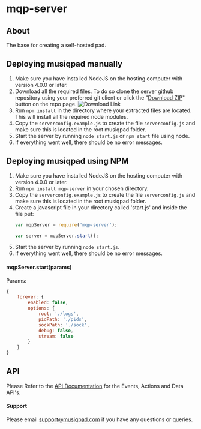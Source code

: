# mqp-server

## About


The base for creating a self-hosted pad.

## Deploying musiqpad manually
1. Make sure you have installed NodeJS on the hosting computer with version 4.0.0 or later.
2. Download all the required files. To do so clone the server github repository using your preferred git client or click the "[Download ZIP](https://github.com/musiqpad/mqp-server/archive/master.zip)" button on the repo page. ![Download Link](http://i.imgur.com/QFImdTS.png)
3. Run `npm install` in the directory where your extracted files are located. This will install all the required node modules.
4. Copy the `serverconfig.example.js` to create the file `serverconfig.js` and make sure this is located in the root musiqpad folder.
5. Start the server by running `node start.js` or `npm start` file using node.
6. If everything went well, there should be no error messages.

## Deploying musiqpad using NPM
1. Make sure you have installed NodeJS on the hosting computer with version 4.0.0 or later.
2. Run `npm install mqp-server` in your chosen directory.
3. Copy the `serverconfig.example.js` to create the file `serverconfig.js` and make sure this is located in the root musiqpad folder.
4. Create a javascript file in your directory called 'start.js' and inside the file put:
   ```javascript
   var mqpServer = require('mqp-server');
   
   var server = mqpServer.start();
   ```
5. Start the server by running `node start.js`.
6. If everything went well, there should be no error messages.
 
#### mqpServer.start(params)
Params:
```javascript
{
	forever: {
		enabled: false,
		options: {
			root: './logs',
			pidPath: './pids',
			sockPath: './sock',
			debug: false,
			stream: false
		}
	}
}
```

## API
Please Refer to the [API Documentation](https://musiqpad.com/api/) for the Events, Actions and Data API's.

#### Support

Please email [support@musiqpad.com](mailto:support@musiqpad.com) if you have any questions or queries.
